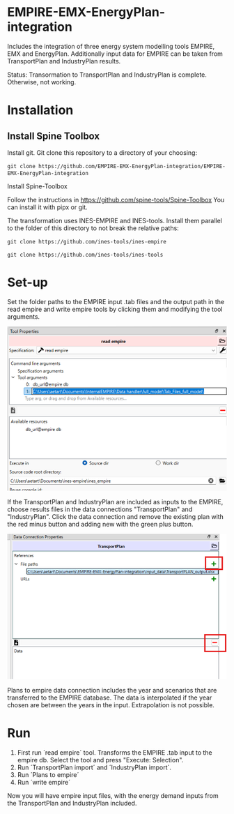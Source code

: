 # EMPIRE-EMX-EnergyPlan-integration
Includes the integration of three energy system modelling tools EMPIRE, EMX and EnergyPlan. Additionally input data for EMPIRE can be taken from TransportPlan and IndustryPlan results.

Status:
Transormation to TransportPlan and IndustryPlan is complete. Otherwise, not working.

# Installation

## Install Spine Toolbox

Install git.
Git clone this repository to a directory of your choosing:

```
git clone https://github.com/EMPIRE-EMX-EnergyPlan-integration/EMPIRE-EMX-EnergyPlan-integration
```

Install Spine-Toolbox 

Follow the instructions in https://github.com/spine-tools/Spine-Toolbox
You can install it with pipx or git.


The transformation uses INES-EMPIRE and INES-tools. Install them parallel to the folder of this directory to not break the relative paths:

```
git clone https://github.com/ines-tools/ines-empire
```
```
git clone https://github.com/ines-tools/ines-tools
```

# Set-up

Set the folder paths to the EMPIRE input .tab files and the output path in the read empire and write empire tools by clicking them and modifying the tool arguments.

![read path](./docs/Read_empire_setup.png)


If the TransportPlan and IndustryPlan are included as inputs to the EMPIRE, choose results files in the data connections "TransportPlan" and "IndustryPlan". Click the data connection and remove the existing plan with the red minus button and adding new with the green plus button.

![read path](./docs/TransportPlan_path.png)

Plans to empire data connection includes the year and scenarios that are transferred to the EMPIRE database. The data is interpolated if the year chosen are between the years in the input. Extrapolation is not possible.

# Run

1. First run ´read empire´ tool. Transforms the EMPIRE .tab input to the empire db. Select the tool and press "Execute: Selection".
2. Run ´TransportPlan import´ and ´IndustryPlan import´.
3. Run ´Plans to empire´
4. Run ´write empire´

Now you will have empire input files, with the energy demand inputs from the TransportPlan and IndustryPlan included.


